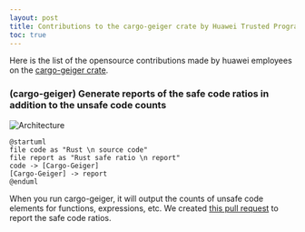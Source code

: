 ```yaml
---
layout: post
title: Contributions to the cargo-geiger crate by Huawei Trusted Programming 
toc: true
---
```


Here is the list of the opensource contributions made by huawei employees on the [cargo-geiger crate](https://github.com/rust-secure-code/cargo-geiger).

### (cargo-geiger) Generate reports of the safe code ratios in addition to the unsafe code counts

![Architecture](http://www.plantuml.com/plantuml/proxy?cache=no&src=https://raw.githubusercontent.com/trusted-programming/trusted-programming.github.io/main/articles/cargo-geiger.md&idx=0)
```
@startuml
file code as "Rust \n source code"
file report as "Rust safe ratio \n report"
code -> [Cargo-Geiger]
[Cargo-Geiger] -> report
@enduml
```

When you run cargo-geiger, it will output the counts of unsafe code elements for functions, expressions, etc. We created [this pull request](https://github.com/rust-secure-code/cargo-geiger/pull/167) to report the safe code ratios.
